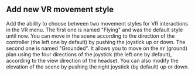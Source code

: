 ## Add new VR movement style

Add the ability to choose between two movement styles for VR interactions in the VR menu.
The first one is named "Flying" and was the default style until now. You can move in the scene according to the direction of the controller
(the left one by default) by pushing the joystick up or down.
The second one is named "Grounded". It allows you to move on the `XY` (ground) plan using the four directions
of the joystick (the left one by default), according to the view direction of the headset. You can also modify the elevation of the scene
by pushing the right joystick (by default) up or down.
